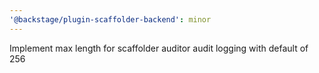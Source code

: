 ```yaml
---
'@backstage/plugin-scaffolder-backend': minor
---
```


Implement max length for scaffolder auditor audit logging with default of 256
